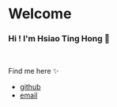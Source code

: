 # Welcome 
### Hi !  I'm Hsiao Ting Hong 👋
<br/>

Find me here ✨
* [github](https://github.com/HsiaoTingHong)
* [email](hsiaoting1003@gmail.com) 
<br/>


<!--
**HsiaoTingHong/HsiaoTingHong** is a ✨ _special_ ✨ repository because its `README.md` (this file) appears on your GitHub profile.

Here are some ideas to get you started:

- 🔭 I’m currently working on ...
- 🌱 I’m currently learning ...
- 👯 I’m looking to collaborate on ...
- 🤔 I’m looking for help with ...
- 💬 Ask me about ...
- 📫 How to reach me: ...
- 😄 Pronouns: ...
- ⚡ Fun fact: ...
-->
